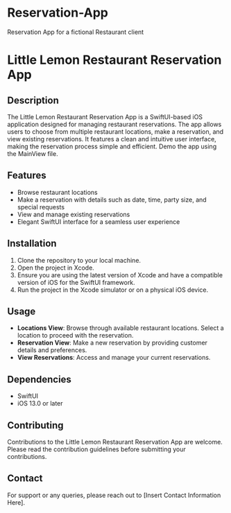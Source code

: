 # Reservation-App
Reservation App for a fictional Restaurant client 


# Little Lemon Restaurant Reservation App

## Description
The Little Lemon Restaurant Reservation App is a SwiftUI-based iOS application designed for managing restaurant reservations. 
The app allows users to choose from multiple restaurant locations, make a reservation, and view existing reservations. 
It features a clean and intuitive user interface, making the reservation process simple and efficient.
Demo the app using the MainView file.

## Features
- Browse restaurant locations
- Make a reservation with details such as date, time, party size, and special requests
- View and manage existing reservations
- Elegant SwiftUI interface for a seamless user experience

## Installation
1. Clone the repository to your local machine.
2. Open the project in Xcode.
3. Ensure you are using the latest version of Xcode and have a compatible version of iOS for the SwiftUI framework.
4. Run the project in the Xcode simulator or on a physical iOS device.

## Usage
- **Locations View**: Browse through available restaurant locations. Select a location to proceed with the reservation.
- **Reservation View**: Make a new reservation by providing customer details and preferences.
- **View Reservations**: Access and manage your current reservations.

## Dependencies
- SwiftUI
- iOS 13.0 or later

## Contributing
Contributions to the Little Lemon Restaurant Reservation App are welcome. Please read the contribution guidelines before submitting your contributions.


## Contact
For support or any queries, please reach out to [Insert Contact Information Here].
